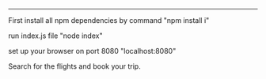 -----

First install all npm dependencies by command "npm install i"

run index.js file "node index"

set up your browser on port 8080 "localhost:8080"

Search for the flights and book your trip.